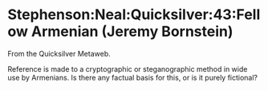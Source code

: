 
# Stephenson:Neal:Quicksilver:43:Fellow Armenian (Jeremy Bornstein)

From the Quicksilver Metaweb.

Reference is made to a cryptographic or steganographic method in wide use by Armenians. Is there any factual basis for this, or is it purely fictional?
